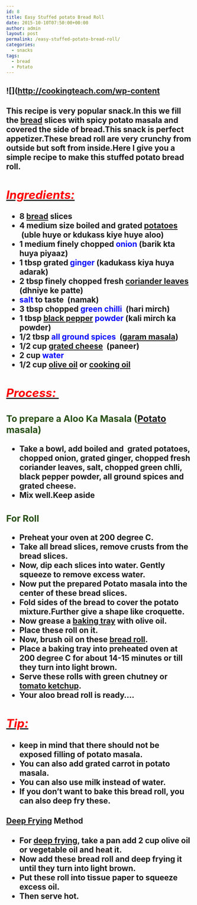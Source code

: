 ```yaml
---
id: 8
title: Easy Stuffed potato Bread Roll
date: 2015-10-10T07:50:00+00:00
author: admin
layout: post
permalink: /easy-stuffed-potato-bread-roll/
categories:
  - snacks
tags:
  - bread
  - Potato
---
```


## ![](http://cookingteach.com/wp-content
  </h2>

  <h2>
    <span style=)Easy Stuffed Potato [Bread roll](http://en.wikipedia.org/wiki/Bread_roll "Bread roll")

This recipe is very popular snack.In this we fill the [bread](http://en.wikipedia.org/wiki/Bread "Bread") slices with spicy potato masala and covered the side of bread.This snack is perfect appetizer.These bread roll are very crunchy from outside but soft from inside.Here I give you a simple recipe to make this stuffed potato bread roll.

## _<u><span style="color: red;">Ingredients:</span></u>_

*   8 [bread](http://en.wikipedia.org/wiki/Bread "Bread") slices
*   4 medium size boiled and grated [potatoes](http://en.wikipedia.org/wiki/Potato "Potato")  (uble huye or kdukass kiye huye aloo)
*   1 medium finely chopped <span style="color: blue;">onion</span> (barik kta huya piyaaz)
*   1 tbsp grated <span style="color: blue;">ginger</span> (kadukass kiya huya adarak)
*   2 tbsp finely chopped fresh [coriander leaves](http://en.wikipedia.org/wiki/Coriander "Coriander") (dhniye ke patte)
*   <span style="color: blue;">salt</span> to taste  (namak)
*   3 tbsp chopped <span style="color: blue;">green chilli</span>  (hari mirch)
*   1 tbsp [black pepper](http://en.wikipedia.org/wiki/Black_pepper "Black pepper") <span style="color: blue;">powder</span> (kali mirch ka powder)
*   1/2 tbsp <span style="color: blue;">all ground spices</span>  ([garam masala](http://en.wikipedia.org/wiki/Garam_masala "Garam masala"))
*   1/2 cup [grated cheese](http://en.wikipedia.org/wiki/Grated_cheese "Grated cheese")  (paneer)
*   2 cup <span style="color: blue;">water</span>
*   1/2 cup [olive oil](http://en.wikipedia.org/wiki/Olive_oil "Olive oil") or [cooking oil](http://en.wikipedia.org/wiki/Cooking_oil "Cooking oil")

## _<u><span style="color: red;">Process: </span></u>_

### <span style="color: #274e13;">To prepare a Aloo Ka Masala ([Potato](http://en.wikipedia.org/wiki/Potato "Potato") masala)</span>

*   Take a **bowl**, add boiled and  grated potatoes, chopped onion, grated ginger, chopped fresh coriander leaves, salt, chopped green chlli, black pepper powder, all ground spices and grated cheese.
*   **Mix well**.Keep aside

### <span style="color: #274e13;">For Roll</span>

*   **Preheat** your **oven** at 200 degree C.
*   **Take** all **bread** slices, **remove crusts** from the bread slices.
*   Now, **dip** each **slices** into **water**. Gently squeeze to **remove** excess **water**.
*   Now **put** the prepared Potato **masala** into the center of these **bread** slices.
*   **Fold sides** of the bread to cover the potato mixture.Further give a shape like croquette.
*   Now **grease** a [baking tray](http://en.wikipedia.org/wiki/Sheet_pan "Sheet pan") with olive **oil**.
*   **Place** these **roll** on it.
*   Now, brush oil on these [bread roll](http://en.wikipedia.org/wiki/Bread_roll "Bread roll").
*   **Place** a baking **tray** into preheated **oven** at 200 degree C for about **14-15 minutes** or till they turn into light brown.
*   Serve these rolls with **green chutney** or [tomato ketchup](http://en.wikipedia.org/wiki/Ketchup "Ketchup").
*   Your aloo bread roll is ready….

## _<u><span style="color: red;">Tip:</span></u>_

*   keep in mind that there should **not** be **exposed filling** of potato masala.
*   You can also add **grated carrot** in potato masala.
*   You can also use **milk instead of water**.
*   If you don’t want to bake this bread roll, you can **also deep fry** these.

#### [Deep Frying](http://en.wikipedia.org/wiki/Deep_frying "Deep frying") Method

*   For [deep frying](http://en.wikipedia.org/wiki/Deep_frying "Deep frying"), take a pan add 2 cup olive oil or vegetable oil and heat it.
*   Now add these bread roll and deep frying it until they turn into light brown.
*   Put these roll into tissue paper to squeeze excess oil.
*   Then serve hot.

